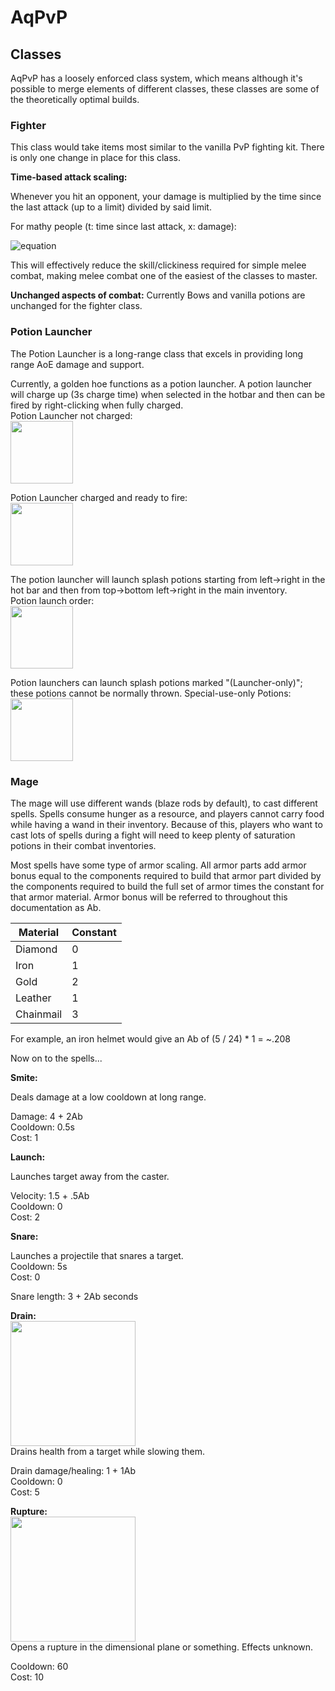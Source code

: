 # AqPvP

## Classes

AqPvP has a loosely enforced class system, which means although it's possible to merge elements of different classes, these classes are some of the theoretically optimal builds.

### Fighter

This class would take items most similar to the vanilla PvP fighting kit. There is only one change in place for this class.

**Time-based attack scaling:**

Whenever you hit an opponent, your damage is multiplied by the time since the last attack (up to a limit) divided by said limit.

For mathy people (t: time since last attack, x: damage):

![equation](http://i.imgur.com/pOtnt68.png)

This will effectively reduce the skill/clickiness required for simple melee combat, making melee combat one of the easiest of the classes to master.

**Unchanged aspects of combat:**
Currently Bows and vanilla potions are unchanged for the fighter class.

### Potion Launcher

The Potion Launcher is a long-range class that excels in providing long range AoE damage and support.

Currently, a golden hoe functions as a potion launcher. A potion launcher will charge up (3s charge time) when selected in the hotbar and then can be fired by right-clicking when fully charged.  
Potion Launcher not charged:  
<img src=http://i.imgur.com/KlnBA2n.png height=100></img>

Potion Launcher charged and ready to fire:  
<img src=http://i.imgur.com/0YxmTjl.png height=100></img>

The potion launcher will launch splash potions starting from left->right in the hot bar and then from top->bottom left->right in the main inventory.  
Potion launch order:  
<img src=http://i.imgur.com/sFdKJgo.png height=100></img>

Potion launchers can launch splash potions marked "(Launcher-only)"; these potions cannot be normally thrown.
Special-use-only Potions:  
<img src=http://i.imgur.com/Pe7N4aF.png height=100></img>


### Mage

The mage will use different wands (blaze rods by default), to cast different spells. Spells consume hunger as a resource, and players cannot carry food while having a wand in their inventory. Because of this, players who want to cast lots of spells during a fight will need to keep plenty of saturation potions in their combat inventories.

Most spells have some type of armor scaling. All armor parts add armor bonus equal to the components required to build that armor part divided by the components required to build the full set of armor times the constant for that armor material. Armor bonus will be referred to throughout this documentation as Ab.

Material | Constant
--- | ---
Diamond | 0
Iron | 1
Gold | 2
Leather | 1
Chainmail | 3

For example, an iron helmet would give an Ab of (5 / 24) * 1 = ~.208

Now on to the spells...

**Smite:**

Deals damage at a low cooldown at long range.

Damage: 4 + 2Ab  
Cooldown: 0.5s  
Cost: 1

**Launch:**

Launches target away from the caster.

Velocity: 1.5 + .5Ab  
Cooldown: 0  
Cost: 2

**Snare:**

Launches a projectile that snares a target.  
Cooldown: 5s  
Cost: 0

Snare length: 3 + 2Ab seconds

**Drain:**  
<img src=http://i.imgur.com/Vx2yWIy.png height=200></img>  
Drains health from a target while slowing them.

Drain damage/healing: 1 + 1Ab  
Cooldown: 0  
Cost: 5

**Rupture:**  
<img src=http://i.imgur.com/xvECmdJ.png height=200></img>  
Opens a rupture in the dimensional plane or something. Effects unknown.

Cooldown: 60  
Cost: 10

